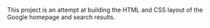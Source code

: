 This project is an attempt at building the HTML and CSS layout of the Google homepage 
and search results.